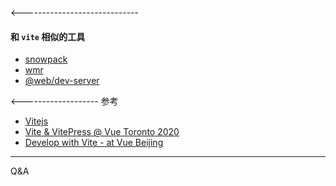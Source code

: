 <script>
document.title = 'Vite⚡️介绍'
</script>

<include src="./fast.md">
<include src="./bundle.md">
<include src="./features.md">

<-----------------------------
#### 和 `vite` 相似的工具

* [snowpack](https://www.snowpack.dev/)
* [wmr](https://github.com/preactjs/wmr)
* [@web/dev-server](https://modern-web.dev/docs/dev-server/overview/)

<-------------------
参考

* [Vitejs](https://vitejs.dev/)
* [Vite & VitePress @ Vue Toronto 2020](https://docs.google.com/presentation/d/1X1hrFw18v67bEniTPpaI_DBulLdkKNFEc_3nVEm95mM)
* [Develop with Vite - at Vue Beijing](https://antfu.me/posts/vue-beijing-2021)
--------
Q&A
